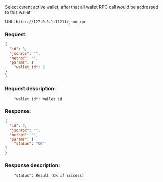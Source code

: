 Select curent active wallet, after that all wallet RPC call would be addressed to this wallet

URL: ```http:://127.0.0.1:11211/json_rpc```
### Request: 
```json
{
  "id": 0,
  "jsonrpc": "",
  "method": "",
  "params": {
    "wallet_id": 2
}
}
```
### Request description: 
```
    "wallet_id": Wallet id

```
### Response: 
```json
{
  "id": 0,
  "jsonrpc": "",
  "method": "",
  "params": {
    "status": "OK"
}
}
```
### Response description: 
```
    "status": Result (OK if success)

```
